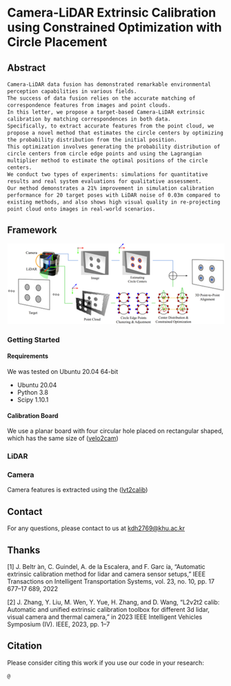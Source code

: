 # Camera-LiDAR Extrinsic Calibration using Constrained Optimization with Circle Placement

## Abstract
```
Camera-LiDAR data fusion has demonstrated remarkable environmental perception capabilities in various fields.
The success of data fusion relies on the accurate matching of correspondence features from images and point clouds.
In this letter, we propose a target-based Camera-LiDAR extrinsic calibration by matching correspondences in both data.
Specifically, to extract accurate features from the point cloud, we propose a novel method that estimates the circle centers by optimizing the probability distribution from the initial position. 
This optimization involves generating the probability distribution of circle centers from circle edge points and using the Lagrangian multiplier method to estimate the optimal positions of the circle centers.
We conduct two types of experiments: simulations for quantitative results and real system evaluations for qualitative assessment. 
Our method demonstrates a 21% improvement in simulation calibration performance for 20 target poses with LiDAR noise of 0.03m compared to existing methods, and also shows high visual quality in re-projecting point cloud onto images in real-world scenarios.
```
## Framework
![Framework](images/framework.png)

### Getting Started 

#### Requirements 
We was tested on Ubuntu 20.04 64-bit 
* Ubuntu 20.04 
* Python 3.8
* Scipy 1.10.1

#### Calibration Board  
We use a planar board with four circular hole placed on rectangular shaped, which has the same size of ([velo2cam](https://github.com/beltransen/velo2cam_calibration))

### LiDAR  

###  Camera 
Camera features is extracted using the ([lvt2calib](https://github.com/Clothooo/lvt2calib)) 

## Contact
For any questions, please contact to us at 
[kdh2769@khu.ac.kr](mailto:kdh2769@khu.ac.kr)

## Thanks

[1] J. Beltr ́an, C. Guindel, A. de la Escalera, and F. Garc ́ıa, “Automatic extrinsic calibration method for lidar and camera sensor setups,” IEEE Transactions on Intelligent Transportation Systems, vol. 23, no. 10, pp. 17 677–17 689, 2022

[2] J. Zhang, Y. Liu, M. Wen, Y. Yue, H. Zhang, and D. Wang, “L2v2t2 calib: Automatic and unified extrinsic calibration toolbox for different 3d lidar, visual camera and thermal camera,” in 2023 IEEE Intelligent Vehicles Symposium (IV). IEEE, 2023, pp. 1–7

## Citation 
Please consider citing this work if you use our code in your research:
```
@
```
